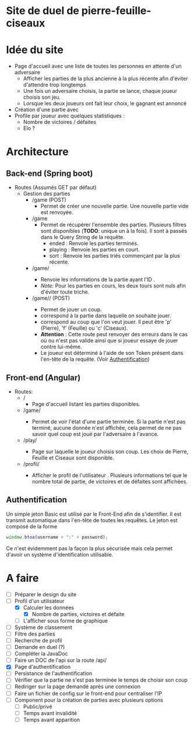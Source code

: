 # Site de duel de pierre-feuille-ciseaux

# Idée du site 
- Page d'accueil avec une liste de toutes les personnes en attente d'un adversaire
    - Afficher les parties de la plus ancienne à la plus récente afin d'éviter d'attendre trop longtemps
    - Une fois un adversaire choisis, la partie se lance, chaque joueur choisis son jeu.
    - Lorsque les deux joueurs ont fait leur choix, le gagnant est annoncé
- Création d'une partie avec 
- Profile par joueur avec quelques statistiques : 
    - Nombre de victoires / défaites
    - Elo ? 

# Architecture

## Back-end (Spring boot)
- Routes (Assumés GET par défaut)
    - Gestion des parties
        - /game (POST)
            - Permet de créer une nouvelle partie. Une nouvelle partie vide est renvoyée.
        - /game
            - Permet de récupérer l'ensemble des parties. Plusieurs filtres sont disponibles (**TODO**: unique un à la fois). Il sont à passés dans le Query String de la requête.
                - ended : Renvoie les parties terminés.
                - playing : Renvoie les parties en court.
                - sort : Renvoie les parties triés commençant par la plus récente.
        - /game/<id>
            - Renvoie les informations de la partie ayant l'ID <id>.
            - _Note_: Pour les parties en cours, les deux tours sont nuls afin d'éviter toute triche.
        - /game/<gameId>/<play> (POST)
            - Permet de jouer un coup. 
            - <gameId> correspond à la partie dans laquelle on souhaite jouer.
            - <play> correspond au coup que l'on veut jouer. Il peut être 'p' (Pierre), 'f' (Feuille) ou 'c' (Ciseaux).
            - **Attention** : Cette route peut renvoyer des erreurs dans le cas où <play> ou <gameId> n'est pas valide ainsi que si joueur essaye de jouer contre lui-même.
            - Le joueur est déterminé à l'aide de son Token présent dans l'en-tête de la requête. (Voir [Authentification](#Authentification))

## Front-end (Angular)
- Routes:
    - / 
        - Page d'accueil listant les parties disponibles.
    - /game/<id>
        - Permet de voir l'état d'une partie terminée. Si la partie n'est pas terminé, aucune donnée n'est affichée, cela permet de ne pas savoir quel coup est joué par l'adversaire à l'avance.
    - /play/<id> 
        - Page sur laquelle le joueur choisis son coup. Les choix de Pierre, Feuille et Ciseaux sont disponible.
    - /profil/<username>
        - Afficher le profil de l'utilisateur <username>. Plusieurs informations tel que le nombre total de partie, de victoires et de défaites sont affichées.

## Authentification
Un simple jeton Basic est utilisé par le Front-End afin de s'identifier. Il est transmit automatique dans l'en-tête de toutes les requêtes.
Le jeton est composé de la forme 
```javascript
window.btoa(username + ":" + password);
```

Ce n'est évidemment pas la façon la plus sécurisée mais cela permet d'avoir un système d'identification utilisable.

# A faire
- [ ] Préparer le design du site
- [ ] Profil d'un utilisateur
    - [X] Calculer les données
        - [X] Nombre de parties, victoires et défaite
    - [ ] L'afficher sous forme de graphique
- [ ] Système de classement
- [ ] Filtre des parties
- [ ] Recherche de profil
- [ ] Demande en duel (?)
- [ ] Compléter la JavaDoc
- [ ] Faire un DOC de l'api sur la route /api/
- [X] Page d'authentification
- [ ] Persistance de l'authentification
- [ ] Vérifier que la partie ne s'est pas terminée le temps de choisir son coup
- [ ] Rediriger sur la page demandé après une connexion
- [ ] Faire un fichier de config sur le front-end pour centraliser l'IP
- [ ] Component pour la création de parties avec plusieurs options
    - [ ] Public/privé
    - [ ] Temps avant invalidité
    - [ ] Temps avant apparition
